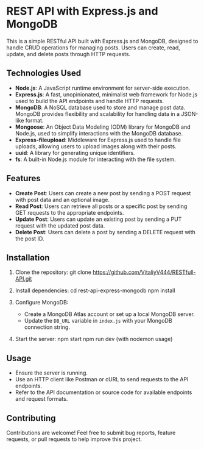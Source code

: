 # REST API with Express.js and MongoDB

This is a simple RESTful API built with Express.js and MongoDB, designed to handle CRUD operations for managing posts. Users can create, read, update, and delete posts through HTTP requests.

## Technologies Used

- **Node.js**: A JavaScript runtime environment for server-side execution.
- **Express.js**: A fast, unopinionated, minimalist web framework for Node.js used to build the API endpoints and handle HTTP requests.
- **MongoDB**: A NoSQL database used to store and manage post data. MongoDB provides flexibility and scalability for handling data in a JSON-like format.
- **Mongoose**: An Object Data Modeling (ODM) library for MongoDB and Node.js, used to simplify interactions with the MongoDB database.
- **Express-fileupload**: Middleware for Express.js used to handle file uploads, allowing users to upload images along with their posts.
- **uuid**: A library for generating unique identifiers.
- **fs**: A built-in Node.js module for interacting with the file system.

## Features

- **Create Post**: Users can create a new post by sending a POST request with post data and an optional image.
- **Read Post**: Users can retrieve all posts or a specific post by sending GET requests to the appropriate endpoints.
- **Update Post**: Users can update an existing post by sending a PUT request with the updated post data.
- **Delete Post**: Users can delete a post by sending a DELETE request with the post ID.

## Installation

1. Clone the repository:
   git clone https://github.com/VitaliyV444/RESTfull-API.git
   
2. Install dependencies:
   cd rest-api-express-mongodb
   npm install
   
3. Configure MongoDB:
   - Create a MongoDB Atlas account or set up a local MongoDB server.
   - Update the `DB_URL` variable in `index.js` with your MongoDB connection string.

4. Start the server:
   npm start
   npm run dev (with nodemon usage)

## Usage

- Ensure the server is running.
- Use an HTTP client like Postman or cURL to send requests to the API endpoints.
- Refer to the API documentation or source code for available endpoints and request formats.

## Contributing

Contributions are welcome! Feel free to submit bug reports, feature requests, or pull requests to help improve this project.

